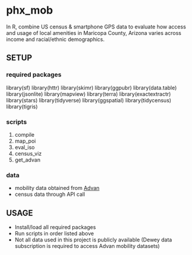 # phx_mob
In R, combine US census & smartphone GPS data to evaluate how access and usage of local amenities in Maricopa County, Arizona varies across income and racial/ethnic demographics.

## SETUP

### required packages
library(sf)
library(httr)
library(skimr)
library(ggpubr)
library(data.table)
library(jsonlite)
library(mapview)
library(terra)
library(exactextractr)
library(stars)
library(tidyverse)
library(ggspatial)
library(tidycensus)
library(tigris)

### scripts
1. compile
2. map_poi
3. eval_iso
4. census_viz
5. get_advan

### data
- mobility data obtained from [Advan](https://app.deweydata.io/products/2dfcb598-6e30-49f1-bdba-1deae113a951/package/)
- census data through API call

## USAGE
- Install/load all required packages
- Run scripts in order listed above
- Not all data used in this project is publicly available (Dewey data subscription is required to access Advan mobility datasets)

















